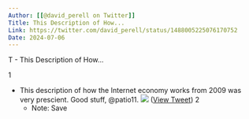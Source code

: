 ```yaml
---
Author: [[@david_perell on Twitter]]
Title: This Description of How...
Link: https://twitter.com/david_perell/status/1488005225076170752
Date: 2024-07-06
---
```

T - This Description of How...

1
- This description of how the Internet economy works from 2009 was very prescient.
  Good stuff, @patio11. 
  ![](https://pbs.twimg.com/media/FKZ0kTTWQAIIdba.jpg) ([View Tweet](https://twitter.com/david_perell/status/1488005225076170752))
2
    - Note: Save
